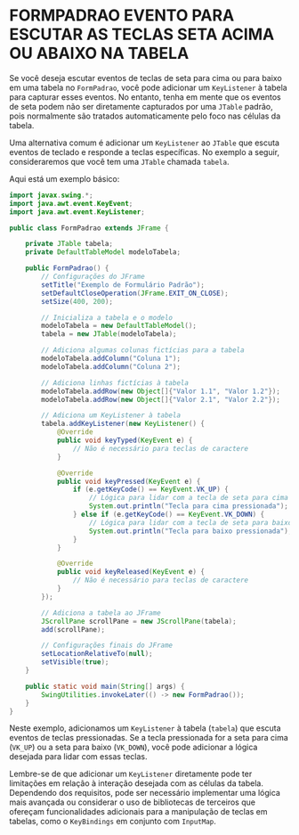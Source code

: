 # FORMPADRAO EVENTO PARA ESCUTAR AS TECLAS SETA ACIMA OU ABAIXO NA TABELA
Se você deseja escutar eventos de teclas de seta para cima ou para baixo em uma tabela no `FormPadrao`, você pode adicionar um `KeyListener` à tabela para capturar esses eventos. No entanto, tenha em mente que os eventos de seta podem não ser diretamente capturados por uma `JTable` padrão, pois normalmente são tratados automaticamente pelo foco nas células da tabela.

Uma alternativa comum é adicionar um `KeyListener` ao `JTable` que escuta eventos de teclado e responde a teclas específicas. No exemplo a seguir, consideraremos que você tem uma `JTable` chamada `tabela`. 

Aqui está um exemplo básico:

```java
import javax.swing.*;
import java.awt.event.KeyEvent;
import java.awt.event.KeyListener;

public class FormPadrao extends JFrame {

    private JTable tabela;
    private DefaultTableModel modeloTabela;

    public FormPadrao() {
        // Configurações do JFrame
        setTitle("Exemplo de Formulário Padrão");
        setDefaultCloseOperation(JFrame.EXIT_ON_CLOSE);
        setSize(400, 200);

        // Inicializa a tabela e o modelo
        modeloTabela = new DefaultTableModel();
        tabela = new JTable(modeloTabela);

        // Adiciona algumas colunas fictícias para a tabela
        modeloTabela.addColumn("Coluna 1");
        modeloTabela.addColumn("Coluna 2");

        // Adiciona linhas fictícias à tabela
        modeloTabela.addRow(new Object[]{"Valor 1.1", "Valor 1.2"});
        modeloTabela.addRow(new Object[]{"Valor 2.1", "Valor 2.2"});

        // Adiciona um KeyListener à tabela
        tabela.addKeyListener(new KeyListener() {
            @Override
            public void keyTyped(KeyEvent e) {
                // Não é necessário para teclas de caractere
            }

            @Override
            public void keyPressed(KeyEvent e) {
                if (e.getKeyCode() == KeyEvent.VK_UP) {
                    // Lógica para lidar com a tecla de seta para cima
                    System.out.println("Tecla para cima pressionada");
                } else if (e.getKeyCode() == KeyEvent.VK_DOWN) {
                    // Lógica para lidar com a tecla de seta para baixo
                    System.out.println("Tecla para baixo pressionada");
                }
            }

            @Override
            public void keyReleased(KeyEvent e) {
                // Não é necessário para teclas de caractere
            }
        });

        // Adiciona a tabela ao JFrame
        JScrollPane scrollPane = new JScrollPane(tabela);
        add(scrollPane);

        // Configurações finais do JFrame
        setLocationRelativeTo(null);
        setVisible(true);
    }

    public static void main(String[] args) {
        SwingUtilities.invokeLater(() -> new FormPadrao());
    }
}
```

Neste exemplo, adicionamos um `KeyListener` à tabela (`tabela`) que escuta eventos de teclas pressionadas. Se a tecla pressionada for a seta para cima (`VK_UP`) ou a seta para baixo (`VK_DOWN`), você pode adicionar a lógica desejada para lidar com essas teclas.

Lembre-se de que adicionar um `KeyListener` diretamente pode ter limitações em relação à interação desejada com as células da tabela. Dependendo dos requisitos, pode ser necessário implementar uma lógica mais avançada ou considerar o uso de bibliotecas de terceiros que ofereçam funcionalidades adicionais para a manipulação de teclas em tabelas, como o `KeyBindings` em conjunto com `InputMap`.